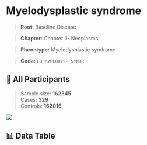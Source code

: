 # Myelodysplastic syndrome

> **Root:** Baseline Disease  

> **Chapter:** Chapter II- Neoplasms  

> **Phenotype:** Myelodysplastic syndrome  

> **Code:** `C3_MYELODYSP_SYNDR`

## 🧪 All Participants  
> Sample size: **162345**  
> Cases: **329**  
> Controls: **162016**
<img src="/Sensitive/Figures/ALL/Incidence/C3_MYELODYSP_SYNDR.png"/>

## 📊 Data Table
<CsvTableMRF src="/Sensitive/Data/ALL/Incidence/COX_C3_MYELODYSP_SYNDR.csv"/>

